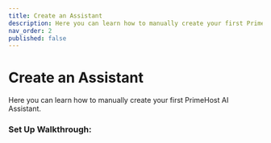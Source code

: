 ```yaml
---
title: Create an Assistant
description: Here you can learn how to manually create your first PrimeHost AI Assistant.
nav_order: 2
published: false
---
```

# **Create an Assistant**

Here you can learn how to manually create your first PrimeHost AI Assistant.

### **Set Up Walkthrough:**